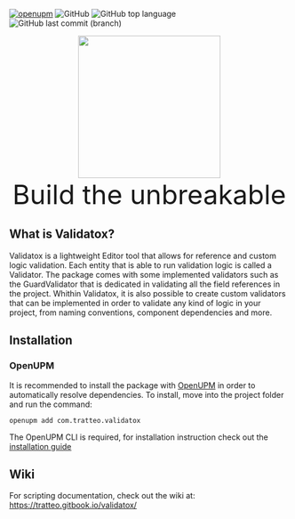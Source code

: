 [![openupm](https://img.shields.io/npm/v/com.tratteo.validatox?label=OpenUPM&registry_uri=https://package.openupm.com)](
https://openupm.com/packages/com.tratteo.validatox/)
![GitHub](https://img.shields.io/github/license/tratteo/Validatox?color=orange&label=License)
![GitHub top language](https://img.shields.io/github/languages/top/tratteo/Validatox?color=5027d5&label=C%23&logo=.net)
![GitHub last commit (branch)](https://img.shields.io/github/last-commit/tratteo/Validatox/main?label=Last%20commit&color=brightgreen&logo=github)

<p align="center">
  <img src="https://user-images.githubusercontent.com/31132987/174495526-fb2e9da5-faa1-4d29-8735-8cd8dfe4d1e1.png" width=256>
  <br>
  <font size="64"> Build the unbreakable </font>
</p>

## What is Validatox? 
Validatox is a lightweight Editor tool that allows for reference and custom logic validation. Each entity that is able to run validation logic is called a Validator. 
The package comes with some implemented validators such as the GuardValidator that is dedicated in validating all the field references in the project.
Whithin Validatox, it is also possible to create custom validators that can be implemented in order to validate any kind of logic in your project, from naming conventions, component dependencies and more. 

## Installation
### OpenUPM
It is recommended to install the package with [OpenUPM](https://openupm.com/) in order to automatically resolve dependencies.
To install, move into the project folder and run the command:
```shell
openupm add com.tratteo.validatox
```
The OpenUPM CLI is required, for installation instruction check out the [installation guide](https://github.com/openupm/openupm-cli#installation)

## Wiki
For scripting documentation, check out the wiki at: https://tratteo.gitbook.io/validatox/
